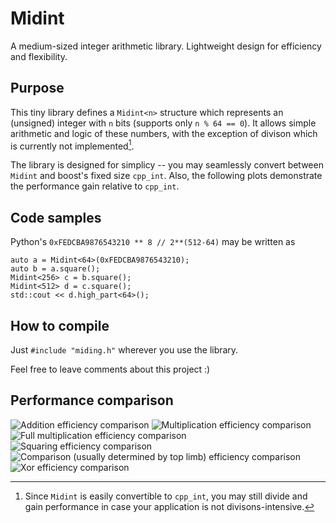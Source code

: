 # Midint
A medium-sized integer arithmetic library. Lightweight design for efficiency and flexibility.

## Purpose
This tiny library defines a `Midint<n>` structure which represents an (unsigned) integer with `n` bits (supports only `n % 64 == 0`). It allows simple arithmetic and logic of these numbers, with the exception of divison which is currently not implemented[^1].

The library is designed for simplicy -- you may seamlessly convert between `Midint` and boost's fixed size `cpp_int`. Also, the following plots demonstrate the performance gain relative to `cpp_int`.

[^1]: Since `Midint` is easily convertible to `cpp_int`, you may still divide and gain performance in case your application is not divisons-intensive.

## Code samples
Python's `0xFEDCBA9876543210 ** 8 // 2**(512-64)` may be written as
```
auto a = Midint<64>(0xFEDCBA9876543210);
auto b = a.square();
Midint<256> c = b.square();
Midint<512> d = c.square();
std::cout << d.high_part<64>();
```

## How to compile
Just `#include "miding.h"` wherever you use the library.

Feel free to leave comments about this project :)

## Performance comparison

<picture>
<img src="https://github.com/ohadkel/Midint/blob/main/figures_clang/add.png" alt="Addition efficiency comparison"/>
</picture>

<picture>
<img src="https://github.com/ohadkel/Midint/blob/main/figures_clang/half_mult.png" alt="Multiplication efficiency comparison"/>
</picture>

<picture>
<img src="https://github.com/ohadkel/Midint/blob/main/figures_clang/full_mult.png" alt="Full multiplication efficiency comparison"/>
</picture>

<picture>
<img src="https://github.com/ohadkel/Midint/blob/main/figures_clang/half_square.png" alt="Squaring efficiency comparison"/>
</picture>

<picture>
<img src="https://github.com/ohadkel/Midint/blob/main/figures_clang/less_than.png" alt="Comparison (usually determined by top limb) efficiency comparison"/>
</picture>

<picture>
<img src="https://github.com/ohadkel/Midint/blob/main/figures_clang/xor.png" alt="Xor efficiency comparison"/>
</picture>
